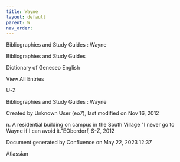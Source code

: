 ```yaml
---
title: Wayne
layout: default
parent: W
nav_order:
---
```


Bibliographies and Study Guides : Wayne

Bibliographies and Study Guides

Dictionary of Geneseo English

View All Entries

U-Z

Bibliographies and Study Guides : Wayne

Created by  Unknown User (eo7), last modified on Nov 16, 2012

n. A residential building on campus in the South Village &quot;I never go to Wayne if I can avoid it.&quot;EOberdorf, S-Z, 2012

Document generated by Confluence on May 22, 2023 12:37

Atlassian
